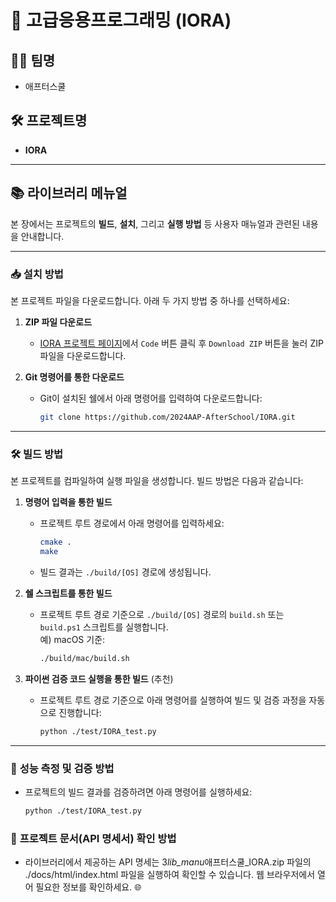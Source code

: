 # 🌟 고급응용프로그래밍 (IORA)

## 🧑‍💻 **팀명**

- 애프터스쿨

## 🛠️ **프로젝트명**

- **IORA**

---

## 📚 **라이브러리 메뉴얼**

본 장에서는 프로젝트의 **빌드**, **설치**, 그리고 **실행 방법** 등 사용자 매뉴얼과 관련된 내용을 안내합니다.

---

### 📥 **설치 방법**

본 프로젝트 파일을 다운로드합니다. 아래 두 가지 방법 중 하나를 선택하세요:

1. **ZIP 파일 다운로드**

   - [IORA 프로젝트 페이지](https://github.com/2024AAP-AfterSchool/IORA)에서 `Code` 버튼 클릭 후 `Download ZIP` 버튼을 눌러 ZIP 파일을 다운로드합니다.

2. **Git 명령어를 통한 다운로드**
   - Git이 설치된 쉘에서 아래 명령어를 입력하여 다운로드합니다:
     ```bash
     git clone https://github.com/2024AAP-AfterSchool/IORA.git
     ```

---

### 🛠️ **빌드 방법**

본 프로젝트를 컴파일하여 실행 파일을 생성합니다. 빌드 방법은 다음과 같습니다:

1. **명령어 입력을 통한 빌드**

   - 프로젝트 루트 경로에서 아래 명령어를 입력하세요:
     ```bash
     cmake .
     make
     ```
   - 빌드 결과는 `./build/[OS]` 경로에 생성됩니다.

2. **쉘 스크립트를 통한 빌드**

   - 프로젝트 루트 경로 기준으로 `./build/[OS]` 경로의 `build.sh` 또는 `build.ps1` 스크립트를 실행합니다.  
     예) macOS 기준:
     ```bash
     ./build/mac/build.sh
     ```

3. **파이썬 검증 코드 실행을 통한 빌드** (추천)
   - 프로젝트 루트 경로 기준으로 아래 명령어를 실행하여 빌드 및 검증 과정을 자동으로 진행합니다:
     ```bash
     python ./test/IORA_test.py
     ```

---

### 🧪 **성능 측정 및 검증 방법**

- 프로젝트의 빌드 결과를 검증하려면 아래 명령어를 실행하세요:
  ```bash
  python ./test/IORA_test.py
  ```

### 📄 **프로젝트 문서(API 명세서) 확인 방법**

- 라이브러리에서 제공하는 API 명세는 3*lib_manu*애프터스쿨\_IORA.zip 파일의 ./docs/html/index.html 파일을 실행하여 확인할 수 있습니다.
  웹 브라우저에서 열어 필요한 정보를 확인하세요. 🌐
